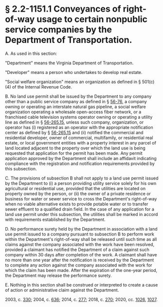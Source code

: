 # § 2.2-1151.1 Conveyances of right-of-way usage to certain nonpublic service companies by the Department of Transportation.

<p>A. As used in this section:</p><p>"Department" means the Virginia Department of Transportation.</p><p>"Developer" means a person who undertakes to develop real estate.</p><p>"Social welfare organization" means an organization as defined in § 501(c)(4) of the Internal Revenue Code.</p><p>B. No land use permit shall be issued by the Department to any company other than a public service company as defined in § <a href='/vacode/56-76/'>56-76</a>, a company owning or operating an interstate natural gas pipeline, a social welfare organization operating a wholesale open-access fiber network, or a franchised cable television systems operator owning or operating a utility line as defined in § <a href='/vacode/56-265.15/'>56-265.15</a>, unless such company, organization, or operator has (i) registered as an operator with the appropriate notification center as defined by § <a href='/vacode/56-265.15/'>56-265.15</a> and (ii) notified the commercial and residential developer, owner of commercial, multifamily, or residential real estate, or local government entities with a property interest in any parcel of land located adjacent to the property over which the land use is being requested that application for the permit has been made. Any permit application approved by the Department shall include an affidavit indicating compliance with the registration and notification requirements provided by this subsection.</p><p>C. The provisions of subsection B shall not apply to a land use permit issued by the Department to (i) a person providing utility service solely for his own agricultural or residential use, provided that the utilities are located on property owned by the person, or (ii) the owner of a private residence or business for water or sewer service to cross the Department's right-of-way when no viable alternative exists to provide potable water or to transfer sewer effluent to a qualified drain field. In the case of any application for a land use permit under this subsection, the utilities shall be marked in accord with requirements established by the Department.</p><p>D. No performance surety held by the Department in association with a land use permit issued to a company pursuant to subsection B to perform work within the Department's right-of-way shall be released until such time as all claims against the company associated with the work have been resolved, provided a claimant has notified the Department of a claim against such company within 30 days after completion of the work. A claimant shall have no more than one year after the notification is received by the Department to complete any action against the company associated with the work for which the claim has been made. After the expiration of the one-year period, the Department may release the performance surety.</p><p>E. Nothing in this section shall be construed or interpreted to create a cause of action or administrative claim against the Department.</p><p>2003, c. <a href='http://lis.virginia.gov/cgi-bin/legp604.exe?031+ful+CHAP0330'>330</a>; 2004, c. <a href='http://lis.virginia.gov/cgi-bin/legp604.exe?041+ful+CHAP0636'>636</a>; 2014, c. <a href='http://lis.virginia.gov/cgi-bin/legp604.exe?141+ful+CHAP0277'>277</a>; 2018, c. <a href='http://lis.virginia.gov/cgi-bin/legp604.exe?181+ful+CHAP0270'>270</a>; 2020, cc. <a href='http://lis.virginia.gov/cgi-bin/legp604.exe?201+ful+CHAP1026'>1026</a>, <a href='http://lis.virginia.gov/cgi-bin/legp604.exe?201+ful+CHAP1027'>1027</a>.</p>
